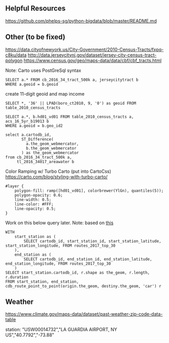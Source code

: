 ## Helpful Resources

https://github.com/phelps-sg/python-bigdata/blob/master/README.md

## Other (to be fixed)

https://data.cityofnewyork.us/City-Government/2010-Census-Tracts/fxpq-c8ku/data
http://data.jerseycitynj.gov/dataset/jersey-city-census-tract-polygon
https://www.census.gov/geo/maps-data/data/cbf/cbf_tracts.html


Note: Carto uses PostGreSql syntax

```
SELECT a.* FROM cb_2016_34_tract_500k a, jerseycitytract b
WHERE a.geoid = b.geoid
```

create 11-digit geoid and map income

```
SELECT *, '36' || LPAD(boro_ct2010, 9, '0') as geoid FROM table_2010_census_tracts
```
```
SELECT a.*, b.hd01_vd01 FROM table_2010_census_tracts a, acs_16_5yr_b19013 b
WHERE a.geoid = b.geo_id2
```

```
select a.cartodb_id,
       ST_Difference(
         a.the_geom_webmercator,
         b.the_geom_webmercator
       ) as the_geom_webmercator
from cb_2016_34_tract_500k a,
     tl_2016_34017_areawater b
```

Color Ramping w/ Turbo Carto (put into CartoCss)
https://carto.com/blog/styling-with-turbo-carto/

```
#layer {
	polygon-fill: ramp([hd01_vd01], colorbrewer(YlGn), quantiles(5));
  	polygon-opacity: 0.6;
	line-width: 0.5;
	line-color: #FFF;
	line-opacity: 0.5;
}
```

Work on this below query later. Note: based on [this](https://gist.github.com/ramiroaznar/c461a399eb20ae7392ff77badfea3ce2)

```
WITH
    start_station as (
		SELECT cartodb_id, start_station_id, start_station_latitude, start_station_longitude, FROM routes_2017_top_30
    ),
    end_station as (
      	SELECT cartodb_id, end_station_id, end_station_latitude, end_station_longitude, FROM routes_2017_top_30
    )
SELECT start_station.cartodb_id, r.shape as the_geom, r.length, r.duration
FROM start_station, end_station, cdb_route_point_to_point(origin.the_geom, destiny.the_geom, 'car') r 
```


## Weather 

https://www.climate.gov/maps-data/dataset/past-weather-zip-code-data-table

station:
"USW00014732","LA GUARDIA AIRPORT, NY US","40.7792","-73.88"